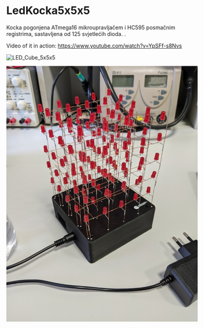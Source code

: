 # LedKocka5x5x5
Kocka pogonjena ATmega16 mikroupravljačem i HC595 posmačnim registrima, sastavljena od 125 svjetlećih dioda. .

Video of it in action: https://www.youtube.com/watch?v=YpSFf-s8Nvs

![LED_Cube_5x5x5](https://user-images.githubusercontent.com/5957510/135715141-74fe0d92-35b2-4714-acf2-75ce838784e9.gif)

![](Images/PXL_20211001_124730153.jpg)
